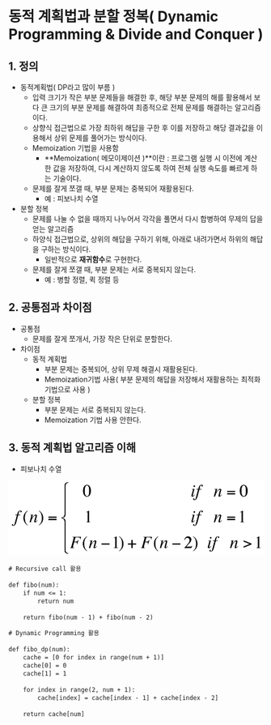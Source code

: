 # 동적 계획법과 분할 정복\( Dynamic Programming & Divide and Conquer \)

## 1. 정의

* 동적계획법\( DP라고 많이 부름 \)
  * 입력 크기가 작은 부분 문제들을 해결한 후, 해당 부분 문제의 해를 활용해서 보다 큰 크기의 부분 문제를 해결하여 최종적으로 전체 문제를 해결하는 알고리즘이다.
  * 상향식 접근법으로 가장 최하위 해답을 구한 후 이를 저장하고 해당 결과값을 이용해서 상위 문제를 풀어가는 방식이다.
  * Memoization 기법을 사용함
    * **Memoization\( 메모이제이션 \)**이란 : 프로그램 실행 시 이전에 계산한 값을 저장하여, 다시 계산하지 않도록 하여 전체 실행 속도를 빠르게 하는 기술이다.
  * 문제를 잘게 쪼갤 때, 부분 문제는 중복되어 재활용된다.
    * 예 : 피보나치 수열 
* 분할 정복
  * 문제를 나눌 수 없을 때까지 나누어서 각각을 풀면서 다시 합병하여 무제의 답을 얻는 알고리즘
  * 하양식 접근법으로, 상위의 해답을 구하기 위해, 아래로 내려가면서 하위의 해답을 구하는 방식이다.
    * 일반적으로 **재귀함수**로 구현한다.
  * 문제를 잘게 쪼갤 때, 부분 문제는 서로 중복되지 않는다.
    * 예 : 병할 정렬, 퀵 정렬 등



## 2. 공통점과 차이점

* 공통점
  * 문제를 잘게 쪼개서, 가장 작은 단위로 분할한다. 
* 차이점
  * 동적 계획법
    * 부분 문제는 중복되어, 상위 무제 해결시 재활용된다.
    * Memoization기법 사용\( 부분 문제의 해답을 저장해서 재활용하는 최적화 기법으로 사용 \) 
  * 분할 정복
    * 부분 문제는 서로 중복되지 않는다.
    * Memoization 기법 사용 안한다.



## 3. 동적 계획법 알고리즘 이해

* 피보나치 수열

![](../.gitbook/assets/.gif.gif)



```text
# Recursive call 활용

def fibo(num):
    if num <= 1:
        return num
    
    return fibo(num - 1) + fibo(num - 2)
```

```text
# Dynamic Programming 활용

def fibo_dp(num):
    cache = [0 for index in range(num + 1)]
    cache[0] = 0
    cache[1] = 1
    
    for index in range(2, num + 1):
        cache[index] = cache[index - 1] + cache[index - 2]
        
    return cache[num]
```





